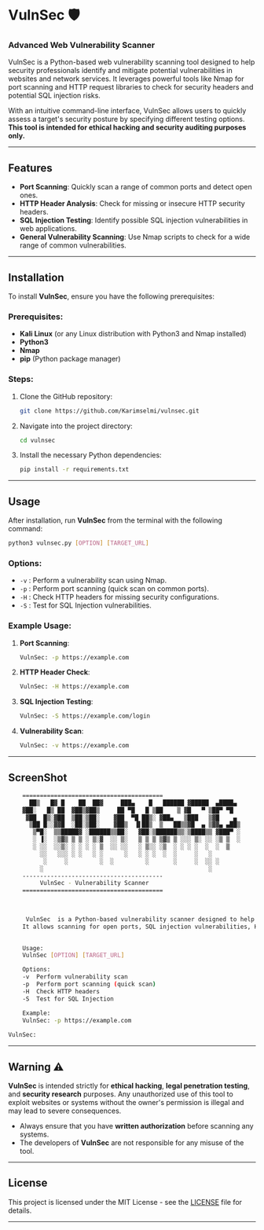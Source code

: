 # VulnSec 🛡️

### **Advanced Web Vulnerability Scanner**

VulnSec is a Python-based web vulnerability scanning tool designed to help security professionals identify and mitigate potential vulnerabilities in websites and network services. It leverages powerful tools like Nmap for port scanning and HTTP request libraries to check for security headers and potential SQL injection risks. 

With an intuitive command-line interface, VulnSec allows users to quickly assess a target's security posture by specifying different testing options. **This tool is intended for ethical hacking and security auditing purposes only.** 

---
## **Features**

- **Port Scanning**: Quickly scan a range of common ports and detect open ones.
- **HTTP Header Analysis**: Check for missing or insecure HTTP security headers.
- **SQL Injection Testing**: Identify possible SQL injection vulnerabilities in web applications.
- **General Vulnerability Scanning**: Use Nmap scripts to check for a wide range of common vulnerabilities.

---

## **Installation**

To install **VulnSec**, ensure you have the following prerequisites:

### **Prerequisites:**

- **Kali Linux** (or any Linux distribution with Python3 and Nmap installed)
- **Python3** 
- **Nmap**
- **pip** (Python package manager)

### **Steps:**

1. Clone the GitHub repository:

    ```bash
    git clone https://github.com/Karimselmi/vulnsec.git
    ```

2. Navigate into the project directory:

    ```bash
    cd vulnsec
    ```

3. Install the necessary Python dependencies:

    ```bash
    pip install -r requirements.txt
    ```

---

## **Usage**

After installation, run **VulnSec** from the terminal with the following command:

```bash
python3 vulnsec.py [OPTION] [TARGET_URL]
```

### **Options:**

- `-v` : Perform a vulnerability scan using Nmap.
- `-p` : Perform port scanning (quick scan on common ports).
- `-H` : Check HTTP headers for missing security configurations.
- `-S` : Test for SQL Injection vulnerabilities.

### **Example Usage:**

1. **Port Scanning**:

    ```bash
    VulnSec: -p https://example.com
    ```

2. **HTTP Header Check**:

    ```bash
    VulnSec: -H https://example.com
    ```

3. **SQL Injection Testing**:

    ```bash
    VulnSec: -S https://example.com/login
    ```

4. **Vulnerability Scan**:

    ```bash
    VulnSec: -v https://example.com
    ```

---

## **ScreenShot**

```bash
    ========================================
      ██▒   █▓ █    ██  ██▓     ███▄    █   ██████ ▓█████  ▄████▄  
    ▓██░   █▒ ██  ▓██▒▓██▒     ██ ▀█   █ ▒██    ▒ ▓█   ▀ ▒██▀ ▀█  
     ▓██  █▒░▓██  ▒██░▒██░    ▓██  ▀█ ██▒░ ▓██▄   ▒███   ▒▓█    ▄ 
      ▒██ █░░▓▓█  ░██░▒██░    ▓██▒  ▐▌██▒  ▒   ██▒▒▓█  ▄ ▒▓▓▄ ▄██▒
       ▒▀█░  ▒▒█████▓ ░██████▒▒██░   ▓██░▒██████▒▒░▒████▒▒ ▓███▀ ░
       ░ ▐░  ░▒▓▒ ▒ ▒ ░ ▒░▓  ░░ ▒░   ▒ ▒ ▒ ▒▓▒ ▒ ░░░ ▒░ ░░ ░▒ ▒  ░
       ░ ░░  ░░▒░ ░ ░ ░ ░ ▒  ░░ ░░   ░ ▒░░ ░▒  ░ ░ ░ ░  ░  ░  ▒   
         ░░   ░░░ ░ ░   ░ ░      ░   ░ ░ ░  ░  ░     ░   ░        
          ░     ░         ░  ░         ░       ░     ░  ░░ ░      
         ░                                               ░           
    ----------------------------------------
         VulnSec - Vulnerability Scanner     
    ========================================
    
    

     VulnSec  is a Python-based vulnerability scanner designed to help identify potential security risks in websites. 
    It allows scanning for open ports, SQL injection vulnerabilities, HTTP header security, and general vulnerabilities using Nmap.
    

    Usage: 
    VulnSec [OPTION] [TARGET_URL]

    Options:
    -v  Perform vulnerability scan
    -p  Perform port scanning (quick scan)
    -H  Check HTTP headers
    -S  Test for SQL Injection

    Example:
    VulnSec: -p https://example.com
    
VulnSec:
```

---

## **Warning** ⚠️

**VulnSec** is intended strictly for **ethical hacking**, **legal penetration testing**, and **security research** purposes. Any unauthorized use of this tool to exploit websites or systems without the owner's permission is illegal and may lead to severe consequences.

- Always ensure that you have **written authorization** before scanning any systems.
- The developers of **VulnSec** are not responsible for any misuse of the tool.

---

## **License**

This project is licensed under the MIT License - see the [LICENSE](LICENSE) file for details.

---
